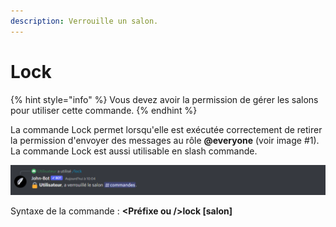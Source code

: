 ```yaml
---
description: Verrouille un salon.
---
```


# Lock

{% hint style="info" %}
Vous devez avoir la permission de gérer les salons pour utiliser cette commande.
{% endhint %}

La commande Lock permet lorsqu'elle est exécutée correctement de retirer la permission d'envoyer des messages au rôle **@everyone** (voir image #1). La commande Lock est aussi utilisable en slash commande.

![Image #1](../../../.gitbook/assets/Lock.png)

Syntaxe de la commande : **\<Préfixe ou />lock \[salon]**
